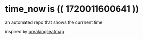 # time_now is (( 1720011600641 ))

an automated repo that shows the currnent time

inspired by [breakingheatmap](https://github.com/breakingheatmap/breakingheatmap)